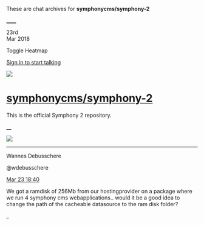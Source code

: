 These are chat archives for **symphonycms/symphony-2**

[__](/symphonycms/symphony-2/archives/2018/03/24)[__](/symphonycms/symphony-2/archives/2018/03/22)

23rd  
Mar 2018

Toggle Heatmap

[Sign in to start talking](/login?action=login&button=archive-login)

![](https://avatars-02.gitter.im/group/iv/3/57542c45c43b8c601977197e?s=48)

#  [symphonycms/symphony-2](/symphonycms/symphony-2)

This is the official Symphony 2 repository.

[ __](/orgs/symphonycms/rooms "More symphonycms rooms")

![](https://avatars1.githubusercontent.com/u/4136426?v=4&s=30)

____

Wannes Debusschere

@wdebusschere

[Mar 23
18:40](https://gitter.im/symphonycms/symphony-2?at=5ab54a29fa066c532563edaf)

We got a ramdisk of 256Mb from our hostingprovider on a package where we run 4
symphony cms webapplications.. would it be a good idea to change the path of
the cacheable datasource to the ram disk folder?

_

